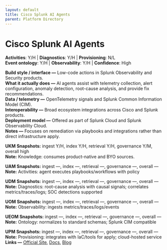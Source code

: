 ```yaml
---
layout: default
title: Cisco Splunk AI Agents
parent: Platform Directory
---
```


# Cisco Splunk AI Agents

**Activities**: Y/H | **Diagnostics**: Y/H | **Provisioning**: N/L  <br>
**Event ontology**: Y/H | **Observability**: Y/H | **Confidence**: High

**Build style / interface —** Low-code actions in Splunk Observability and Security products.  
**What it actually does —** AI agents assist with telemetry collection, alert configuration, anomaly detection, root-cause analysis, and provide fix recommendations.  
**Data / telemetry —** OpenTelemetry signals and Splunk Common Information Model (CIM).  
**Interoperability —** Broad ecosystem integrations across Cisco and Splunk products.  
**Deployment model —** Offered as part of Splunk Cloud and Splunk Observability Cloud.  
**Notes —** Focuses on remediation via playbooks and integrations rather than direct infrastructure apply.

**UKM Snapshots:**
ingest Y/H, index Y/H, retrieval Y/H, governance Y/M, overall high  <br>
**Note:** Knowledge: consumes product-native and BYO sources.

**UAM Snapshots:**
ingest —, index —, retrieval —, governance —, overall —  <br>
**Note:** Activities: agent executes playbooks/workflows with policy

**UDM Snapshots:**
ingest —, index —, retrieval —, governance —, overall —  <br>
**Note:** Diagnostics: root-cause analysis with causal signals; correlates metrics/traces/logs; SOC detections supported

**UOM Snapshots:**
ingest —, index —, retrieval —, governance —, overall —  <br>
**Note:** Observability: ingests metrics/traces/logs/events

**UEOM Snapshots:**
ingest —, index —, retrieval —, governance —, overall —  <br>
**Note:** Ontology: normalizes to standard schemas; Splunk CIM compatible

**UPM Snapshots:**
ingest —, index —, retrieval —, governance —, overall —  <br>
**Note:** Provisioning: integrates with IaC/tools for apply; cloud-hosted service
**Links —** [Official Site](https://www.splunk.com/en_us/solutions/splunk-artificial-intelligence.html), [Docs](https://investor.cisco.com/news/news-details/2025/Cisco-Supercharges-Observability-with-Agentic-AI-for-Real-Time-Business-Insights/default.aspx), [Blog](https://www.splunk.com/en_us/newsroom/press-releases/2025/cisco-elevates-the-soc-with-agentic-ai-for-faster-threat-response-and-reduced-complexity.html)
